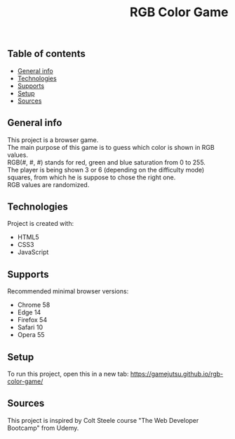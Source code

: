 <h1 align="right">RGB Color Game</h1><br>

## Table of contents
* [General info](#general-info)
* [Technologies](#technologies)
* [Supports](#supports)
* [Setup](#setup)
* [Sources](#sources)

## General info
This project is a browser game.  
The main purpose of this game is to guess which color is shown in RGB values.  
RGB(#, #, #) stands for red, green and blue saturation from 0 to 255.  
The player is being shown 3 or 6 (depending on the difficulty mode) squares, from which he is suppose to chose the right one.  
RGB values are randomized.
	
## Technologies
Project is created with:
* HTML5
* CSS3
* JavaScript  

## Supports
Recommended minimal browser versions:
* Chrome 58
* Edge 14
* Firefox 54
* Safari 10
* Opera 55

## Setup
To run this project, open this in a new tab: <a href="https://gamejutsu.github.io/rgb-color-game/">https://gamejutsu.github.io/rgb-color-game/</a>

## Sources
This project is inspired by Colt Steele course "The Web Developer Bootcamp" from Udemy.
